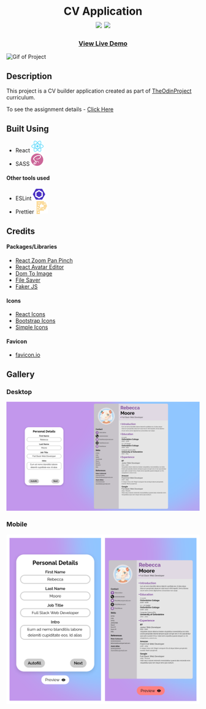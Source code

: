 <div  align=center>
	<h1>CV Application
	<br>
		<img src="https://img.shields.io/static/v1?label=&message=REact&color=61DAFB&style=for-the-badge&logo=REact&logoColor=black&logoWidth=&labelColor=&link=">
		<img src="https://img.shields.io/static/v1?label=&message=SASS&color=CC6699&style=for-the-badge&logo=sass&logoColor=FFF&logoWidth=&labelColor=&link=">
		<br>
	</h1>
	<h3><b><a href="https://clarasmyth.github.io/cv-application/">View Live Demo</a></b></h3>
</div>

![Gif of Project](./readme-assets/Images/cv-app.gif)

## Description

This project is a CV builder application created as part of [TheOdinProject](https://www.theodinproject.com) curriculum.

To see the assignment details - [Click Here](https://www.theodinproject.com/lessons/node-path-javascript-cv-application)

## Built Using

- React <img src="./readme-assets/react.svg">
- SASS <img src="./readme-assets/sass.svg">

#### Other tools used

- ESLint <img src="./readme-assets/eslint.svg">
- Prettier <img src="./readme-assets/prettier.svg">

## Credits

#### Packages/Libraries

- [React Zoom Pan Pinch](https://github.com/proNestorAps/react-zoom-pan-pinch)
- [React Avatar Editor](https://github.com/mosch/react-avatar-editor)
- [Dom To Image](https://github.com/tsayen/dom-to-image)
- [File Saver](https://github.com/eligrey/FileSaver.js)
- [Faker JS](https://github.com/faker-js/faker)

#### Icons

- [React Icons](https://github.com/react-icons/react-icons)
- [Bootstrap Icons](https://github.com/twbs/icons)
- [Simple Icons](https://simpleicons.org/)

#### Favicon

- [favicon.io](https://favicon.io/)

## Gallery

### Desktop

![Image of Project](./readme-assets/Images/desktop-view.png)

### Mobile

![Image of Project](./readme-assets/Images/mobile-view.png)
